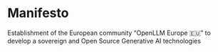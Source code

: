 # Manifesto
Establishment of the European community “OpenLLM Europe 🇪🇺” to develop a sovereign and Open Source Generative AI technologies

